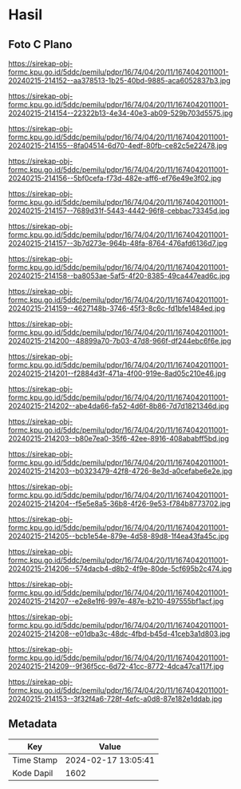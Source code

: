 # Hasil

## Foto C Plano

https://sirekap-obj-formc.kpu.go.id/5ddc/pemilu/pdpr/16/74/04/20/11/1674042011001-20240215-214152--aa378513-1b25-40bd-9885-aca6052837b3.jpg

https://sirekap-obj-formc.kpu.go.id/5ddc/pemilu/pdpr/16/74/04/20/11/1674042011001-20240215-214154--22322b13-4e34-40e3-ab09-529b703d5575.jpg

https://sirekap-obj-formc.kpu.go.id/5ddc/pemilu/pdpr/16/74/04/20/11/1674042011001-20240215-214155--8fa04514-6d70-4edf-80fb-ce82c5e22478.jpg

https://sirekap-obj-formc.kpu.go.id/5ddc/pemilu/pdpr/16/74/04/20/11/1674042011001-20240215-214156--5bf0cefa-f73d-482e-aff6-ef76e49e3f02.jpg

https://sirekap-obj-formc.kpu.go.id/5ddc/pemilu/pdpr/16/74/04/20/11/1674042011001-20240215-214157--7689d31f-5443-4442-96f8-cebbac73345d.jpg

https://sirekap-obj-formc.kpu.go.id/5ddc/pemilu/pdpr/16/74/04/20/11/1674042011001-20240215-214157--3b7d273e-964b-48fa-8764-476afd6136d7.jpg

https://sirekap-obj-formc.kpu.go.id/5ddc/pemilu/pdpr/16/74/04/20/11/1674042011001-20240215-214158--ba8053ae-5af5-4f20-8385-49ca447ead6c.jpg

https://sirekap-obj-formc.kpu.go.id/5ddc/pemilu/pdpr/16/74/04/20/11/1674042011001-20240215-214159--4627148b-3746-45f3-8c6c-fd1bfe1484ed.jpg

https://sirekap-obj-formc.kpu.go.id/5ddc/pemilu/pdpr/16/74/04/20/11/1674042011001-20240215-214200--48899a70-7b03-47d8-966f-df244ebc6f6e.jpg

https://sirekap-obj-formc.kpu.go.id/5ddc/pemilu/pdpr/16/74/04/20/11/1674042011001-20240215-214201--f2884d3f-471a-4f00-919e-8ad05c210e46.jpg

https://sirekap-obj-formc.kpu.go.id/5ddc/pemilu/pdpr/16/74/04/20/11/1674042011001-20240215-214202--abe4da66-fa52-4d6f-8b86-7d7d1821346d.jpg

https://sirekap-obj-formc.kpu.go.id/5ddc/pemilu/pdpr/16/74/04/20/11/1674042011001-20240215-214203--b80e7ea0-35f6-42ee-8916-408ababff5bd.jpg

https://sirekap-obj-formc.kpu.go.id/5ddc/pemilu/pdpr/16/74/04/20/11/1674042011001-20240215-214203--b0323479-42f8-4726-8e3d-a0cefabe6e2e.jpg

https://sirekap-obj-formc.kpu.go.id/5ddc/pemilu/pdpr/16/74/04/20/11/1674042011001-20240215-214204--f5e5e8a5-36b8-4f26-9e53-f784b8773702.jpg

https://sirekap-obj-formc.kpu.go.id/5ddc/pemilu/pdpr/16/74/04/20/11/1674042011001-20240215-214205--bcb1e54e-879e-4d58-89d8-1f4ea43fa45c.jpg

https://sirekap-obj-formc.kpu.go.id/5ddc/pemilu/pdpr/16/74/04/20/11/1674042011001-20240215-214206--574dacb4-d8b2-4f9e-80de-5cf695b2c474.jpg

https://sirekap-obj-formc.kpu.go.id/5ddc/pemilu/pdpr/16/74/04/20/11/1674042011001-20240215-214207--e2e8e1f6-997e-487e-b210-497555bf1acf.jpg

https://sirekap-obj-formc.kpu.go.id/5ddc/pemilu/pdpr/16/74/04/20/11/1674042011001-20240215-214208--e01dba3c-48dc-4fbd-b45d-41ceb3a1d803.jpg

https://sirekap-obj-formc.kpu.go.id/5ddc/pemilu/pdpr/16/74/04/20/11/1674042011001-20240215-214209--9f36f5cc-6d72-41cc-8772-4dca47ca117f.jpg

https://sirekap-obj-formc.kpu.go.id/5ddc/pemilu/pdpr/16/74/04/20/11/1674042011001-20240215-214153--3f32f4a6-728f-4efc-a0d8-87e182e1ddab.jpg


## Metadata

| Key        | Value               |
| ---------- | ------------------- |
| Time Stamp | 2024-02-17 13:05:41 |
| Kode Dapil | 1602                |



